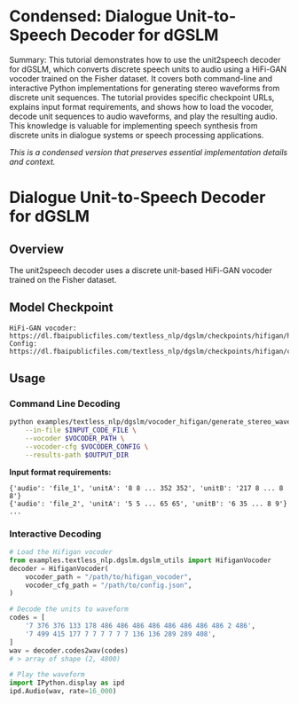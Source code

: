 # Condensed: Dialogue Unit-to-Speech Decoder for dGSLM

Summary: This tutorial demonstrates how to use the unit2speech decoder for dGSLM, which converts discrete speech units to audio using a HiFi-GAN vocoder trained on the Fisher dataset. It covers both command-line and interactive Python implementations for generating stereo waveforms from discrete unit sequences. The tutorial provides specific checkpoint URLs, explains input format requirements, and shows how to load the vocoder, decode unit sequences to audio waveforms, and play the resulting audio. This knowledge is valuable for implementing speech synthesis from discrete units in dialogue systems or speech processing applications.

*This is a condensed version that preserves essential implementation details and context.*

# Dialogue Unit-to-Speech Decoder for dGSLM

## Overview
The unit2speech decoder uses a discrete unit-based HiFi-GAN vocoder trained on the Fisher dataset.

## Model Checkpoint
```
HiFi-GAN vocoder: https://dl.fbaipublicfiles.com/textless_nlp/dgslm/checkpoints/hifigan/hifigan_vocoder
Config: https://dl.fbaipublicfiles.com/textless_nlp/dgslm/checkpoints/hifigan/config.json
```

## Usage

### Command Line Decoding
```bash
python examples/textless_nlp/dgslm/vocoder_hifigan/generate_stereo_waveform.py \
    --in-file $INPUT_CODE_FILE \
    --vocoder $VOCODER_PATH \
    --vocoder-cfg $VOCODER_CONFIG \
    --results-path $OUTPUT_DIR
```

**Input format requirements:**
```
{'audio': 'file_1', 'unitA': '8 8 ... 352 352', 'unitB': '217 8 ... 8 8'}
{'audio': 'file_2', 'unitA': '5 5 ... 65 65', 'unitB': '6 35 ... 8 9'}
...
```

### Interactive Decoding
```python
# Load the Hifigan vocoder
from examples.textless_nlp.dgslm.dgslm_utils import HifiganVocoder
decoder = HifiganVocoder(
    vocoder_path = "/path/to/hifigan_vocoder",
    vocoder_cfg_path = "/path/to/config.json",
)

# Decode the units to waveform
codes = [
    '7 376 376 133 178 486 486 486 486 486 486 486 486 2 486',
    '7 499 415 177 7 7 7 7 7 7 136 136 289 289 408',
]
wav = decoder.codes2wav(codes)
# > array of shape (2, 4800)

# Play the waveform
import IPython.display as ipd
ipd.Audio(wav, rate=16_000)
```